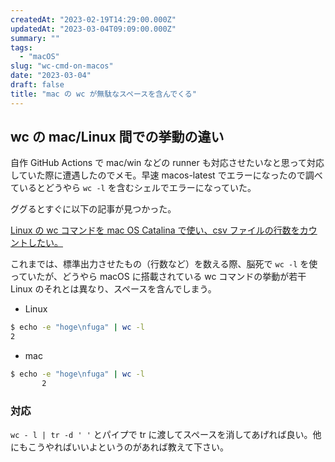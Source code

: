 ```yaml
---
createdAt: "2023-02-19T14:29:00.000Z"
updatedAt: "2023-03-04T09:09:00.000Z"
summary: ""
tags:
  - "macOS"
slug: "wc-cmd-on-macos"
date: "2023-03-04"
draft: false
title: "mac の wc が無駄なスペースを含んでくる"
---
```


## wc の mac/Linux 間での挙動の違い

自作 GitHub Actions で mac/win などの runner も対応させたいなと思って対応していた際に遭遇したのでメモ。早速 macos-latest でエラーになったので調べているとどうやら `wc -l` を含むシェルでエラーになっていた。

ググるとすぐに以下の記事が見つかった。

[Linux の wc コマンドを mac OS Catalina で使い、csv ファイルの行数をカウントしたい。](https://teratail.com/questions/242245)

これまでは、標準出力させたもの（行数など）を数える際、脳死で `wc -l` を使っていたが、どうやら macOS に搭載されている wc コマンドの挙動が若干 Linux のそれとは異なり、スペースを含んでしまう。

- Linux

```bash
$ echo -e "hoge\nfuga" | wc -l
2
```

- mac

```bash
$ echo -e "hoge\nfuga" | wc -l
       2
```

### 対応

`wc - l | tr -d ' '` とパイプで tr に渡してスペースを消してあげれば良い。他にもこうやればいいよというのがあれば教えて下さい。
